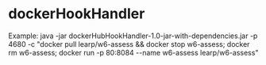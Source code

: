 # dockerHookHandler

Example:
java -jar dockerHubHookHandler-1.0-jar-with-dependencies.jar -p 4680 -c "docker pull learp/w6-assess && docker stop w6-assess; docker rm w6-assess; docker run -p 80:8084 --name w6-assess learp/w6-assess"
